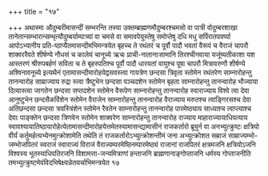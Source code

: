 +++
title = "१७"

+++
अथास्मा औदुम्बरीमासन्दीं सम्भरन्ति तस्या उक्तम्ब्राह्मणमौदुम्बरश्चमसो वा
पात्री वोदुम्बरशाखा तानेतान्सम्भारान्सम्भृत्यौदुम्बर्याम्पात्र्यां वा
चमसे वा समावपेयुस्तेषु समोप्तेषु दधि मधु सर्पिरातपवर्ष्या आपोऽभ्यानीय
प्रति-ष्ठाप्यैतमासन्दीमभिमन्त्रयेत बृहच्च ते रथंतरं च पूर्वौ पादौ
भवतां वैरूपं च वैराजं चापरौ शाक्वररैवते शीर्षण्ये नौधसं च कालेयं
चानूच्ये ऋचः प्राची-नातानाःसामानि तिरश्चीनवाया यजूंष्यतीकाशा
यश आस्तरणं श्रीरुपबर्हणं सविता च ते बृहस्पतिश्च पूर्वौ पादौ धारयतां
वायुश्च पूषा चापरौ मित्रावरुणौ शीर्षण्ये अश्विनावनूच्ये
इत्यथैनं एतामासन्दीमारोहयेद्वसवस्त्वा गायत्रेण छन्दसा
त्रिवृता स्तोमेन रथंतरेण साम्नारोहन्तु तानन्वारोह साम्राज्याय
रुद्रा स्त्वा त्रैष्टुभेन छन्दसा पञ्चदशेन स्तोमेन बृहता साम्नारोहन्तु
तानन्वारोह भौज्याया दित्यास्त्वा जागतेन छन्दसा सप्तदशेन स्तोमेन
वैरूपेण साम्नारोहन्तु तानन्वारोह स्वाराज्याय विश्वे त्वा
देवा आनुष्टुभेन छन्दसैकविंशेन स्तोमेन वैराजेन साम्नारोहन्तु
तानन्वारोह वैराज्याय मरुतश्च त्वाङ्गिरसश्च देवा
अतिछन्दसा छन्दसा त्रयस्त्रिंशेन स्तोमेन रैवतेन
साम्नारोहन्तु तानन्वारोह पारमेष्ठ्याय साध्याश्च
त्वाप्त्याश्च देवाः पाङ्क्तेन छन्दसा त्रिणवेन स्तोमेन शाक्वरेण
साम्नारोहन्तु तानन्वारोह राज्याय माहाराज्यायाधिपत्याय
स्वावश्यायातिष्ठायारोहेत्येतामासन्दीमारोहयेत्तमेतस्यामासन्द्यामासीनं
राजकर्तारो ब्रूयुर्न वा अनभ्युत्क्रुष्टः क्षत्रियो वीर्यं
कर्तुमर्हत्यभ्येनमुत्क्रोशामेति तथेति तं
राजकर्तारोऽभ्युत्क्रोशन्तीमं जना अभ्युत्क्रोशत सम्राजं
साम्राज्यम्भो-जम्भोजपितरं स्वराजं स्वाराज्यं
विराजं वैराज्यम्परमेष्ठिनम्पारमेष्ठ्यं राजानां राजपितरं क्षत्रमजनि
क्षत्रियोऽजनि विश्वस्य भूतस्याधिपतिरजनि विशामत्ता-जन्यमित्राणां
हन्ताजनि ब्राह्मणानाङ्गोप्ताजनि धर्मस्य गोप्ताजनीति तमभ्युत्क्रुष्टमेवंविदभिषेक्ष्यन्नेतयर्चाभिमन्त्रयेत १७




 

